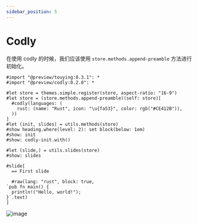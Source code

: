```yaml
---
sidebar_position: 5
---
```


# Codly

在使用 codly 的时候，我们应该使用 `store.methods.append-preamble` 方法进行初始化。

```typst
#import "@preview/touying:0.3.1": *
#import "@preview/codly:0.2.0": *

#let store = themes.simple.register(store, aspect-ratio: "16-9")
#let store = (store.methods.append-preamble)(self: store)[
  #codly(languages: (
    rust: (name: "Rust", icon: "\u{fa53}", color: rgb("#CE412B")),
  ))
]
#let (init, slides) = utils.methods(store)
#show heading.where(level: 2): set block(below: 1em)
#show: init
#show: codly-init.with()

#let (slide,) = utils.slides(store)
#show: slides

#slide[
  == First slide

  #raw(lang: "rust", block: true,
`pub fn main() {
  println!("Hello, world!");
}`.text)
]
```

![image](https://github.com/touying-typ/touying/assets/34951714/0be2fbaf-cc03-4776-932f-259503d5e23a)
